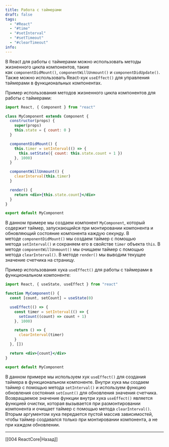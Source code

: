 ```yaml
---
title: Работа с таймерами
draft: false
tags:
  - "#React"
  - "#time"
  - "#setInterval"
  - "#setTimeout"
  - "#clearTimeout"
info:
---
```

В React для работы с таймерами можно использовать методы жизненного цикла компонентов, такие как `componentDidMount()`, `componentWillUnmount()` и `componentDidUpdate()`. Также можно использовать React-хук `useEffect()` для управления таймерами в функциональных компонентах.

Пример использования методов жизненного цикла компонентов для работы с таймерами:

```jsx
import React, { Component } from "react"

class MyComponent extends Component {
  constructor(props) {
    super(props)
    this.state = { count: 0 }
  }

  componentDidMount() {
    this.timer = setInterval(() => {
      this.setState({ count: this.state.count + 1 })
    }, 1000)
  }

  componentWillUnmount() {
    clearInterval(this.timer)
  }

  render() {
    return <div>{this.state.count}</div>
  }
}

export default MyComponent
```

В данном примере мы создаем компонент `MyComponent`, который содержит таймер, запускающийся при монтировании компонента и обновляющий состояние компонента каждую секунду. В методе `componentDidMount()` мы создаем таймер с помощью метода `setInterval()` и сохраняем его в свойстве `timer` объекта `this`. В методе `componentWillUnmount()` мы очищаем таймер с помощью метода `clearInterval()`. В методе `render()` мы выводим текущее значение счетчика на страницу.

Пример использования хука `useEffect()` для работы с таймерами в функциональном компоненте:

```jsx
import React, { useState, useEffect } from "react"

function MyComponent() {
  const [count, setCount] = useState(0)

  useEffect(() => {
    const timer = setInterval(() => {
      setCount((count) => count + 1)
    }, 1000)

    return () => {
      clearInterval(timer)
    }
  }, [])

  return <div>{count}</div>
}

export default MyComponent
```

В данном примере мы используем хук `useEffect()` для создания таймера в функциональном компоненте. Внутри хука мы создаем таймер с помощью метода `setInterval()` и используем функцию обновления состояния `setCount()` для обновления значения счетчика. Возвращаемое значение функции внутри хука `useEffect()` является функцией очистки, которая вызывается при размонтировании компонента и очищает таймер с помощью метода `clearInterval()`. Вторым аргументом хука передается пустой массив зависимостей, чтобы таймер создавался только при монтировании компонента, а не при каждом обновлении.

---

[[004 ReactCore|Назад]]